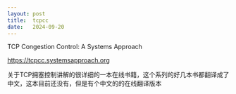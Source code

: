 ```yaml
---
layout: post
title:  tcpcc
date:   2024-09-20
---
```


TCP Congestion Control: A Systems Approach

https://tcpcc.systemsapproach.org

关于TCP拥塞控制讲解的很详细的一本在线书籍，这个系列的好几本书都翻译成了中文，这本目前还没有，但是有个中文的的在线翻译版本
